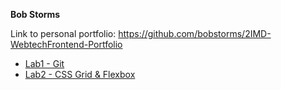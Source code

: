 **Bob Storms**

Link to personal portfolio: https://github.com/bobstorms/2IMD-WebtechFrontend-Portfolio
- [Lab1 - Git](https://github.com/bobstorms/2IMD-WebtechFrontend-Portfolio/tree/main/Lab1%20-%20Git)
- [Lab2 - CSS Grid & Flexbox](https://github.com/bobstorms/2IMD-WebtechFrontend-Portfolio/tree/main/Lab2%20-%20CSS%20Grid%20%26%20Flexbox)